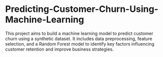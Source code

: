 # Predicting-Customer-Churn-Using-Machine-Learning
This project aims to build a machine learning model to predict customer churn using a synthetic dataset. It includes data preprocessing, feature selection, and a Random Forest model to identify key factors influencing customer retention and improve business strategies.
